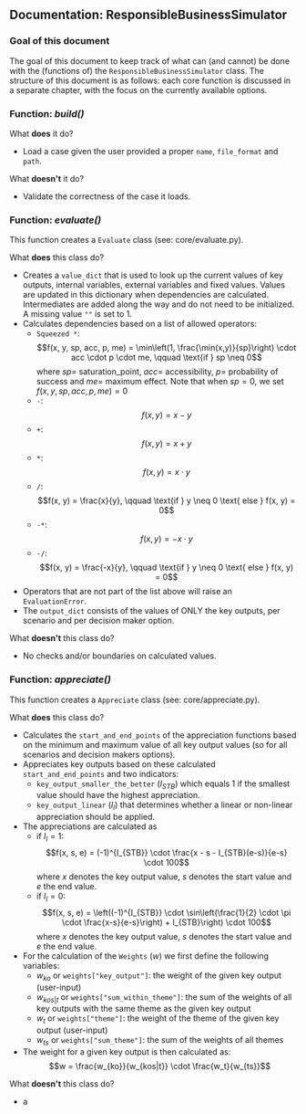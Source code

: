 ## Documentation: ResponsibleBusinessSimulator

### Goal of this document
The goal of this document to keep track of what can (and cannot) be done with the (functions of) the 
`ResponsibleBusinessSimulator` class. The structure of this document is as follows: each core function is discussed in
a separate chapter, with the focus on the currently available options. 

### Function: *build()*
What **does** it do?
- Load a case given the user provided a proper `name`, `file_format` and `path`. 

What **doesn't** it do?
- Validate the correctness of the case it loads.

### Function: *evaluate()*
This function creates a `Evaluate` class (see: core/evaluate.py).

What **does** this class do?
- Creates a `value_dict` that is used to look up the current values of key outputs, internal variables, external
variables and fixed values. Values are updated in this dictionary when dependencies are calculated. Intermediates are
added along the way and do not need to be initialized. A missing value `""` is set to 1.
- Calculates dependencies based on a list of allowed operators:
  - `Squeezed *`: 
 $$f(x, y, sp, acc, p, me) = \min\left(1, \frac{\min(x,y)}{sp}\right) \cdot acc \cdot p \cdot me, \qquad \text{if } sp \neq 0$$
  where $sp=$ saturation_point, $acc=$ accessibility, $p=$ probability of success and $me=$ maximum effect. 
  Note that when $sp= 0$, we set $f(x, y, sp, acc, p, me)=0$
  - `-`: $$f(x, y) = x - y$$
  - `+`: $$f(x, y) = x + y$$
  - `*`: $$f(x, y) = x \cdot y$$
  - `/`: $$f(x, y) = \frac{x}{y}, \qquad \text{if } y \neq 0 \text{ else } f(x, y) = 0$$
  - `-*`: $$f(x, y) = -x \cdot y$$
  - `-/`: $$f(x, y) = \frac{-x}{y}, \qquad \text{if } y \neq 0 \text{ else } f(x, y) = 0$$
- Operators that are not part of the list above will raise an `EvaluationError`. 
- The `output_dict` consists of the values of ONLY the key outputs, per scenario and per decision maker option.

What **doesn't** this class do?
- No checks and/or boundaries on calculated values. 

### Function: *appreciate()*
This function creates a `Appreciate` class (see: core/appreciate.py).

What **does** this class do?
- Calculates the `start_and_end_points` of the appreciation functions based on the minimum and maximum value of all 
key output values (so for all scenarios and decision makers options). 
- Appreciates key outputs based on these calculated `start_and_end_points` and two indicators:
  - `key_output_smaller_the_better` ($I_{STB}$) which equals 1 if the smallest value should have the highest
  appreciation.
  - `key_output_linear` ($I_{l}$) that determines whether a linear or non-linear appreciation should be applied.
- The appreciations are calculated as 
  - if $I_l=1$: $$f(x, s, e) = (-1)^{I_{STB}} \cdot \frac{x - s - I_{STB}(e-s)}{e-s} \cdot 100$$ 
  where $x$ denotes the key output value, $s$ denotes the start value and $e$ the end value.
  - if $I_l=0$: $$f(x, s, e) = \left((-1)^{I_{STB}} \cdot \sin\left(\frac{1}{2} \cdot \pi \cdot \frac{x-s}{e-s}\right) + I_{STB}\right) \cdot 100$$
  where $x$ denotes the key output value, $s$ denotes the start value and $e$ the end value.
- For the calculation of the `Weights` ($w$) we first define the following variables:
  - $w_{ko}$ or `weights["key_output"]`: the weight of the given key output (user-input)
  - $w_{kos|t}$ or `weights["sum_within_theme"]`: the sum of the weights of all key outputs with the same theme as the 
  given key output
  - $w_{t}$ or `weights["theme"]`: the weight of the theme of the given key output (user-input)
  - $w_{ts}$ or `weights["sum_theme"]`: the sum of the weights of all themes 
- The weight for a given key output is then calculated as: $$w = \frac{w_{ko}}{w_{kos|t}} \cdot \frac{w_t}{w_{ts}}$$ 
  


What **doesn't** this class do?
- a